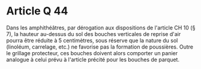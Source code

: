 # Article Q 44

Dans les amphithéâtres, par dérogation aux dispositions de l'article CH 10 (§ 7), la hauteur au-dessus du sol des bouches verticales de reprise d'air pourra être réduite à 5 centimètres, sous réserve que la nature du sol (linoléum, carrelage, etc.) ne favorise pas la formation de poussières. Outre le grillage protecteur, ces bouches doivent alors comporter un panier analogue à celui prévu à l'article précité pour les bouches de parquet.
